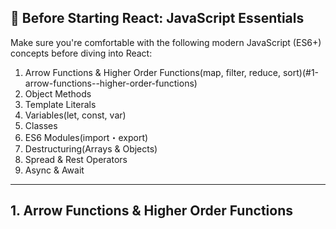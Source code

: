 ## 🔰 Before Starting React: JavaScript Essentials

Make sure you're comfortable with the following modern JavaScript (ES6+) concepts before diving into React:

1. Arrow Functions & Higher Order Functions(map, filter, reduce, sort)(#1-arrow-functions--higher-order-functions)
2. Object Methods
3. Template Literals
4. Variables(let, const, var)
5. Classes
6. ES6 Modules(import・export)
7. Destructuring(Arrays & Objects)
8. Spread & Rest Operators
9. Async & Await

----


## 1. Arrow Functions & Higher Order Functions

